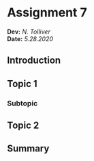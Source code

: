 # Assignment 7
**Dev:** *N. Tolliver*  
**Date:** *5.28.2020*

## Introduction

## Topic 1

### Subtopic

## Topic 2

## Summary
